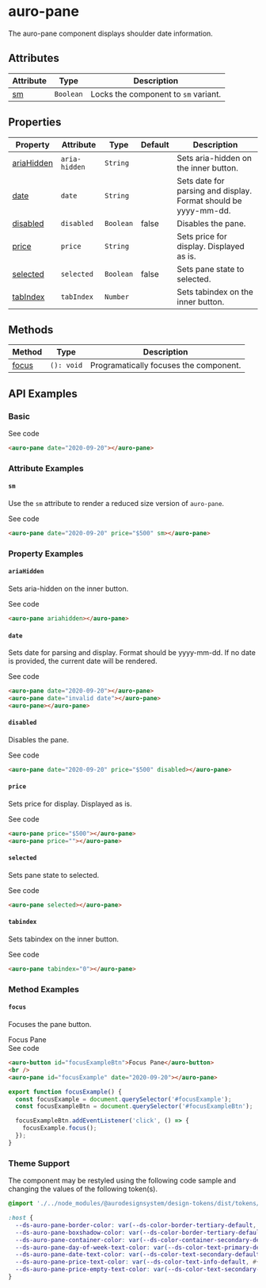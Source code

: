 <!-- AURO-GENERATED-CONTENT:START (FILE:src=../docs/api.md) -->
<!-- The below content is automatically added from ../docs/api.md -->

# auro-pane

The auro-pane component displays shoulder date information.

## Attributes

| Attribute | Type      | Description                          |
|-----------|-----------|--------------------------------------|
| [sm](#sm)      | `Boolean` | Locks the component to `sm` variant. |

## Properties

| Property     | Attribute     | Type      | Default | Description                                      |
|--------------|---------------|-----------|---------|--------------------------------------------------|
| [ariaHidden](#ariaHidden) | `aria-hidden` | `String`  |         | Sets aria-hidden on the inner button.            |
| [date](#date)       | `date`        | `String`  |         | Sets date for parsing and display. Format should be yyyy-mm-dd. |
| [disabled](#disabled)   | `disabled`    | `Boolean` | false   | Disables the pane.                               |
| [price](#price)      | `price`       | `String`  |         | Sets price for display. Displayed as is.         |
| [selected](#selected)   | `selected`    | `Boolean` | false   | Sets pane state to selected.                     |
| [tabIndex](#tabIndex)   | `tabIndex`    | `Number`  |         | Sets tabindex on the inner button.               |

## Methods

| Method  | Type       | Description                            |
|---------|------------|----------------------------------------|
| [focus](#focus) | `(): void` | Programatically focuses the component. |
<!-- AURO-GENERATED-CONTENT:END -->

## API Examples

### Basic

<div class="exampleWrapper">
  <!-- AURO-GENERATED-CONTENT:START (FILE:src=../apiExamples/basicSingle.html) -->
  <!-- The below content is automatically added from ../apiExamples/basicSingle.html -->
  <auro-pane date="2020-09-20"></auro-pane>
  <!-- AURO-GENERATED-CONTENT:END -->
</div>
<auro-accordion alignRight>
  <span slot="trigger">See code</span>
<!-- AURO-GENERATED-CONTENT:START (CODE:src=../apiExamples/basicSingle.html) -->
<!-- The below code snippet is automatically added from ../apiExamples/basicSingle.html -->

```html
<auro-pane date="2020-09-20"></auro-pane>
```
<!-- AURO-GENERATED-CONTENT:END -->
</auro-accordion>

### Attribute Examples

#### <a name="sm"></a>`sm`

Use the `sm` attribute to render a reduced size version of `auro-pane`.

<div class="exampleWrapper">
  <!-- AURO-GENERATED-CONTENT:START (FILE:src=../apiExamples/smallSingle.html) -->
  <!-- The below content is automatically added from ../apiExamples/smallSingle.html -->
  <auro-pane date="2020-09-20" price="$500" sm></auro-pane>
  <!-- AURO-GENERATED-CONTENT:END -->
</div>
<auro-accordion alignRight>
  <span slot="trigger">See code</span>
<!-- AURO-GENERATED-CONTENT:START (CODE:src=../apiExamples/smallSingle.html) -->
<!-- The below code snippet is automatically added from ../apiExamples/smallSingle.html -->

```html
<auro-pane date="2020-09-20" price="$500" sm></auro-pane>
```
<!-- AURO-GENERATED-CONTENT:END -->
</auro-accordion>

### Property Examples

#### <a name="ariaHidden"></a>`ariaHidden`

Sets aria-hidden on the inner button.

<div class="exampleWrapper">
  <!-- AURO-GENERATED-CONTENT:START (FILE:src=../apiExamples/ariaHidden.html) -->
  <!-- The below content is automatically added from ../apiExamples/ariaHidden.html -->
  <auro-pane ariahidden></auro-pane>
  <!-- AURO-GENERATED-CONTENT:END -->
</div>
<auro-accordion alignRight>
  <span slot="trigger">See code</span>
<!-- AURO-GENERATED-CONTENT:START (CODE:src=../apiExamples/ariaHidden.html) -->
<!-- The below code snippet is automatically added from ../apiExamples/ariaHidden.html -->

```html
<auro-pane ariahidden></auro-pane>
```
<!-- AURO-GENERATED-CONTENT:END -->
</auro-accordion>

#### <a name="date"></a>`date`

Sets date for parsing and display. Format should be yyyy-mm-dd. If no date is provided, the current date will be rendered.

<div class="exampleWrapper">
  <!-- AURO-GENERATED-CONTENT:START (FILE:src=../apiExamples/date.html) -->
  <!-- The below content is automatically added from ../apiExamples/date.html -->
  <auro-pane date="2020-09-20"></auro-pane>
  <auro-pane date="invalid date"></auro-pane>
  <auro-pane></auro-pane>
  <!-- AURO-GENERATED-CONTENT:END -->
</div>
<auro-accordion alignRight>
  <span slot="trigger">See code</span>
<!-- AURO-GENERATED-CONTENT:START (CODE:src=../apiExamples/date.html) -->
<!-- The below code snippet is automatically added from ../apiExamples/date.html -->

```html
<auro-pane date="2020-09-20"></auro-pane>
<auro-pane date="invalid date"></auro-pane>
<auro-pane></auro-pane>
```
<!-- AURO-GENERATED-CONTENT:END -->
</auro-accordion>

#### <a name="disabled"></a>`disabled`

Disables the pane.

<div class="exampleWrapper">
  <!-- AURO-GENERATED-CONTENT:START (FILE:src=../apiExamples/disabled.html) -->
  <!-- The below content is automatically added from ../apiExamples/disabled.html -->
  <auro-pane date="2020-09-20" price="$500" disabled></auro-pane>
  <!-- AURO-GENERATED-CONTENT:END -->
</div>
<auro-accordion alignRight>
  <span slot="trigger">See code</span>
<!-- AURO-GENERATED-CONTENT:START (CODE:src=../apiExamples/disabled.html) -->
<!-- The below code snippet is automatically added from ../apiExamples/disabled.html -->

```html
<auro-pane date="2020-09-20" price="$500" disabled></auro-pane>
```
<!-- AURO-GENERATED-CONTENT:END -->
</auro-accordion>

#### <a name="price"></a>`price`

Sets price for display. Displayed as is.

<div class="exampleWrapper">
  <!-- AURO-GENERATED-CONTENT:START (FILE:src=../apiExamples/price.html) -->
  <!-- The below content is automatically added from ../apiExamples/price.html -->
  <auro-pane price="$500"></auro-pane>
  <auro-pane price=""></auro-pane>
  <!-- AURO-GENERATED-CONTENT:END -->
</div>
<auro-accordion alignRight>
  <span slot="trigger">See code</span>
<!-- AURO-GENERATED-CONTENT:START (CODE:src=../apiExamples/price.html) -->
<!-- The below code snippet is automatically added from ../apiExamples/price.html -->

```html
<auro-pane price="$500"></auro-pane>
<auro-pane price=""></auro-pane>
```
<!-- AURO-GENERATED-CONTENT:END -->
</auro-accordion>

#### <a name="selected"></a>`selected`

Sets pane state to selected.

<div class="exampleWrapper">
  <!-- AURO-GENERATED-CONTENT:START (FILE:src=../apiExamples/selected.html) -->
  <!-- The below content is automatically added from ../apiExamples/selected.html -->
  <auro-pane selected></auro-pane>
  <!-- AURO-GENERATED-CONTENT:END -->
</div>
<auro-accordion alignRight>
  <span slot="trigger">See code</span>
<!-- AURO-GENERATED-CONTENT:START (CODE:src=../apiExamples/selected.html) -->
<!-- The below code snippet is automatically added from ../apiExamples/selected.html -->

```html
<auro-pane selected></auro-pane>
```
<!-- AURO-GENERATED-CONTENT:END -->
</auro-accordion>

#### <a name="tabindex"></a>`tabindex`

Sets tabindex on the inner button.

<div class="exampleWrapper">
  <!-- AURO-GENERATED-CONTENT:START (FILE:src=../apiExamples/tabindex.html) -->
  <!-- The below content is automatically added from ../apiExamples/tabindex.html -->
  <auro-pane tabindex="0"></auro-pane>
  <!-- AURO-GENERATED-CONTENT:END -->
</div>
<auro-accordion alignRight>
  <span slot="trigger">See code</span>
<!-- AURO-GENERATED-CONTENT:START (CODE:src=../apiExamples/tabindex.html) -->
<!-- The below code snippet is automatically added from ../apiExamples/tabindex.html -->

```html
<auro-pane tabindex="0"></auro-pane>
```
<!-- AURO-GENERATED-CONTENT:END -->
</auro-accordion>
</auro-accordion>

### Method Examples

#### <a name="focus"></a>`focus`

Focuses the pane button.

<div class="exampleWrapper">
  <!-- AURO-GENERATED-CONTENT:START (FILE:src=../apiExamples/focus.html) -->
  <!-- The below content is automatically added from ../apiExamples/focus.html -->
  <auro-button id="focusExampleBtn">Focus Pane</auro-button>
  <br />
  <auro-pane id="focusExample" date="2020-09-20"></auro-pane>
  <!-- AURO-GENERATED-CONTENT:END -->
</div>
<auro-accordion alignRight>
  <span slot="trigger">See code</span>
<!-- AURO-GENERATED-CONTENT:START (CODE:src=../apiExamples/focus.html) -->
<!-- The below code snippet is automatically added from ../apiExamples/focus.html -->

```html
<auro-button id="focusExampleBtn">Focus Pane</auro-button>
<br />
<auro-pane id="focusExample" date="2020-09-20"></auro-pane>
```
<!-- AURO-GENERATED-CONTENT:END -->
<!-- AURO-GENERATED-CONTENT:START (CODE:src=../apiExamples/focus.js) -->
<!-- The below code snippet is automatically added from ../apiExamples/focus.js -->

```js
export function focusExample() {
  const focusExample = document.querySelector('#focusExample');
  const focusExampleBtn = document.querySelector('#focusExampleBtn');

  focusExampleBtn.addEventListener('click', () => {
    focusExample.focus();
  });
}
```
<!-- AURO-GENERATED-CONTENT:END -->
</auro-accordion>

### Theme Support

The component may be restyled using the following code sample and changing the values of the following token(s).

<!-- AURO-GENERATED-CONTENT:START (CODE:src=../src/tokens.scss) -->
<!-- The below code snippet is automatically added from ../src/tokens.scss -->

```scss
@import './../node_modules/@aurodesignsystem/design-tokens/dist/tokens/SCSSVariables';

:host {
  --ds-auro-pane-border-color: var(--ds-color-border-tertiary-default, #{$ds-color-border-tertiary-default});
  --ds-auro-pane-boxshadow-color: var(--ds-color-border-tertiary-default, #{$ds-color-border-tertiary-default});
  --ds-auro-pane-container-color: var(--ds-color-container-secondary-default, #{$ds-color-container-secondary-default});
  --ds-auro-pane-day-of-week-text-color: var(--ds-color-text-primary-default, #{$ds-color-text-primary-default});
  --ds-auro-pane-date-text-color: var(--ds-color-text-secondary-default, #{$ds-color-text-secondary-default});
  --ds-auro-pane-price-text-color: var(--ds-color-text-info-default, #{$ds-color-text-info-default});
  --ds-auro-pane-price-empty-text-color: var(--ds-color-text-secondary-default, #{$ds-color-text-secondary-default});
}
```
<!-- AURO-GENERATED-CONTENT:END -->
